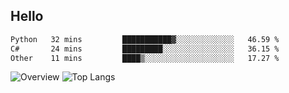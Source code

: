 ## Hello
<!--START_SECTION:waka-->

```txt
Python   32 mins         ███████████▓░░░░░░░░░░░░░   46.59 %
C#       24 mins         █████████░░░░░░░░░░░░░░░░   36.15 %
Other    11 mins         ████▒░░░░░░░░░░░░░░░░░░░░   17.27 %
```

<!--END_SECTION:waka-->
![Overview](https://github-readme-stats.vercel.app/api?username=herryqg&count_private=true&include_all_commits=false&card_width=100&title_color=995C55&line_height=27&text_color=885566&bg_color=FFFFFF)
![Top Langs](https://github-readme-stats.vercel.app/api/top-langs/?username=herryqg&&langs_count=3&card_height=500&card_width=100&title_color=995C55&text_color=885566&bg_color=FFFFFF)
